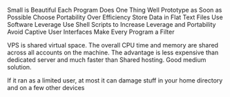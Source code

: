 Small is Beautiful
Each Program Does One Thing Well
Prototype as Soon as Possible
Choose Portability Over Efficiency
Store Data in Flat Text Files
Use Software Leverage
Use Shell Scripts to Increase Leverage and Portability
Avoid Captive User Interfaces
Make Every Program a Filter

VPS is shared virtual space. The overall CPU time and memory are shared across all accounts on the machine. The advantage is less expensive than dedicated server and much faster than Shared hosting. Good medium solution. 


 If it ran as a limited user, at most it can damage stuff in your home directory and on a few other devices

